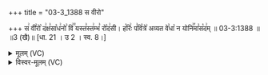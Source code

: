 +++
title = "03-3_1388 स वीरो"

+++
स꣢ वी꣣रो꣡ द꣢क्ष꣣सा꣡ध꣢नो꣣ वि꣢꣫ यस्त꣣स्त꣢म्भ꣣ रो꣡द꣢सी। ह꣡रिः꣢ प꣣वि꣡त्रे꣢ अव्यत वे꣣धा꣡ न योनि꣢꣯मा꣣स꣡द꣢म् ॥ 03-3:1388 ॥ ॥3 (खै)॥ [धा. 21 । उ 2 । स्व. 8।]

<details><summary>मूलम् (VC)</summary>

स꣢ वी꣣रो꣡ द꣢क्ष꣣सा꣡ध꣢नो꣣ वि꣢꣫ यस्त꣣स्त꣢म्भ꣣ रो꣡द꣢सी । ह꣡रिः꣢ प꣣वि꣡त्रे꣢ अव्यत वे꣣धा꣡ न योनि꣢꣯मा꣣स꣡द꣢म् ॥१३८८॥
</details>

<details><summary>विस्वर-मूलम् (VC)</summary>

स वीरो दक्षसाधनो वि यस्तस्तम्भ रोदसी । हरिः पवित्रे अव्यत वेधा न योनिमासदम् ॥१३८८॥
</details>